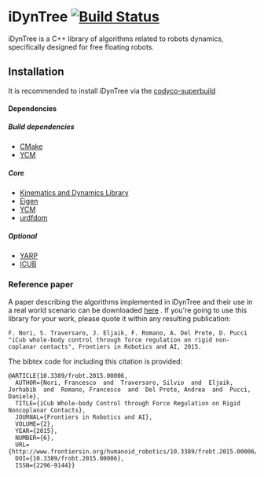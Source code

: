 iDynTree [![Build Status](https://travis-ci.org/robotology-playground/idyntree.svg?branch=master)](https://travis-ci.org/robotology-playground/idyntree)
===========

iDynTree is a C++ library of algorithms related to robots dynamics, specifically designed for free floating robots. 


## Installation

It is recommended to install iDynTree via the [codyco-superbuild](https://github.com/robotology/codyco-superbuild)

#### Dependencies
##### Build dependencies
- [CMake](http://www.cmake.org)
- [YCM](https://github.com/robotology/ycm)

##### Core
- [Kinematics and Dynamics Library](https://github.com/orocos/orocos_kinematics_dynamics)
- [Eigen](http://eigen.tuxfamily.org)
- [YCM](https://github.com/robotology/ycm)
- [urdfdom](https://github.com/ros/urdfdom)

##### Optional 
- [YARP](https://github.com/robotology/yarp)
- [ICUB](https://github.com/robotology/icub-main)




### Reference paper
A paper describing the algorithms implemented in iDynTree and their use in a real world scenario can be downloaded [here](http://journal.frontiersin.org/article/10.3389/frobt.2015.00006/abstract) . If you're going to use this library for your work, please quote it within any resulting publication: 
~~~
F. Nori, S. Traversaro, J. Eljaik, F. Romano, A. Del Prete, D. Pucci "iCub whole-body control through force regulation on rigid non-coplanar contacts", Frontiers in Robotics and AI, 2015.
~~~

The bibtex code for including this citation is provided:
~~~
@ARTICLE{10.3389/frobt.2015.00006,
  AUTHOR={Nori, Francesco  and  Traversaro, Silvio  and  Eljaik, Jorhabib  and  Romano, Francesco  and  Del Prete, Andrea  and  Pucci, Daniele},
  TITLE={iCub Whole-body Control through Force Regulation on Rigid Noncoplanar Contacts}, 
  JOURNAL={Frontiers in Robotics and AI},      
  VOLUME={2},      
  YEAR={2015},      
  NUMBER={6},     
  URL={http://www.frontiersin.org/humanoid_robotics/10.3389/frobt.2015.00006/abstract},       
  DOI={10.3389/frobt.2015.00006},      
  ISSN={2296-9144}}
~~~
